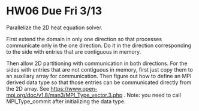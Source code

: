 
# HW06 Due Fri 3/13

Parallelize the 2D heat equation solver.

First extend the domain in only one direction so that processes communicate
only in the one direction. Do it in the direction corresponding to the side
with entries that are contiguous in memory.

Then allow 2D partitioning with communication in both directions. For the sides
with entries that are not contiguous in memory, first just copy them to an
auxiliary array for communication. Then figure out how to define an MPI derived
data type so that those entries can be communicated directly from the 2D array.
See https://www.open-mpi.org/doc/v1.8/man3/MPI_Type_vector.3.php . Note: you need
to call MPI_Type_commit after initializing the data type.


